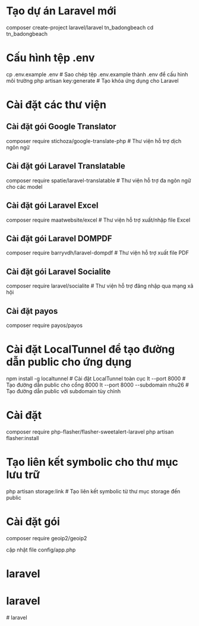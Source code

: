 # Tạo dự án Laravel mới
composer create-project laravel/laravel tn_badongbeach
cd tn_badongbeach

# Cấu hình tệp .env
cp .env.example .env  # Sao chép tệp .env.example thành .env để cấu hình môi trường
php artisan key:generate  # Tạo khóa ứng dụng cho Laravel

# Cài đặt các thư viện
## Cài đặt gói Google Translator
composer require stichoza/google-translate-php  # Thư viện hỗ trợ dịch ngôn ngữ

## Cài đặt gói Laravel Translatable
composer require spatie/laravel-translatable  # Thư viện hỗ trợ đa ngôn ngữ cho các model

## Cài đặt gói Laravel Excel
composer require maatwebsite/excel  # Thư viện hỗ trợ xuất/nhập file Excel

## Cài đặt gói Laravel DOMPDF
composer require barryvdh/laravel-dompdf  # Thư viện hỗ trợ xuất file PDF

## Cài đặt gói Laravel Socialite
composer require laravel/socialite  # Thư viện hỗ trợ đăng nhập qua mạng xã hội

## Cài đặt payos
composer require payos/payos

# Cài đặt LocalTunnel để tạo đường dẫn public cho ứng dụng
npm install -g localtunnel  # Cài đặt LocalTunnel toàn cục
lt --port 8000  # Tạo đường dẫn public cho cổng 8000
lt --port 8000 --subdomain nhu26  # Tạo đường dẫn public với subdomain tùy chỉnh

# Cài đặt
composer require php-flasher/flasher-sweetalert-laravel
php artisan flasher:install


# Tạo liên kết symbolic cho thư mục lưu trữ
php artisan storage:link  # Tạo liên kết symbolic từ thư mục storage đến public

# Cài đặt gói
composer require geoip2/geoip2


cập nhật file config/app.php
# laravel
# laravel
#   l a r a v e l  
 